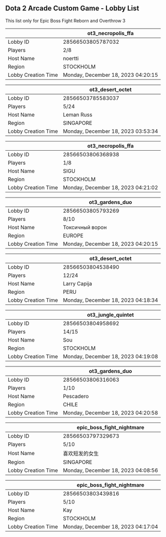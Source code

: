 ## Dota 2 Arcade Custom Game - Lobby List

This list only for Epic Boss Fight Reborn and Overthrow 3

|  | ot3_necropolis_ffa |
| ------ | ------ |
| Lobby ID | 28566503805787032 |
| Players | 2/8 |
| Host Name | noertti |
| Region | STOCKHOLM |
| Lobby Creation Time | Monday, December 18, 2023 04:20:15 |


|  | ot3_desert_octet |
| ------ | ------ |
| Lobby ID | 28566503785583037 |
| Players | 5/24 |
| Host Name | Leman Russ |
| Region | SINGAPORE |
| Lobby Creation Time | Monday, December 18, 2023 03:53:34 |


|  | ot3_necropolis_ffa |
| ------ | ------ |
| Lobby ID | 28566503806368938 |
| Players | 1/8 |
| Host Name | SIGU |
| Region | STOCKHOLM |
| Lobby Creation Time | Monday, December 18, 2023 04:21:02 |


|  | ot3_gardens_duo |
| ------ | ------ |
| Lobby ID | 28566503805793269 |
| Players | 8/10 |
| Host Name | Токсичный ворон |
| Region | EUROPE |
| Lobby Creation Time | Monday, December 18, 2023 04:20:15 |


|  | ot3_desert_octet |
| ------ | ------ |
| Lobby ID | 28566503804538490 |
| Players | 12/24 |
| Host Name | Larry Capija |
| Region | PERU |
| Lobby Creation Time | Monday, December 18, 2023 04:18:34 |


|  | ot3_jungle_quintet |
| ------ | ------ |
| Lobby ID | 28566503804958692 |
| Players | 14/15 |
| Host Name | Sou |
| Region | STOCKHOLM |
| Lobby Creation Time | Monday, December 18, 2023 04:19:08 |


|  | ot3_gardens_duo |
| ------ | ------ |
| Lobby ID | 28566503806316063 |
| Players | 1/10 |
| Host Name | Pescadero |
| Region | CHILE |
| Lobby Creation Time | Monday, December 18, 2023 04:20:58 |


|  | epic_boss_fight_nightmare |
| ------ | ------ |
| Lobby ID | 28566503797329673 |
| Players | 5/10 |
| Host Name | 喜欢短发的女生 |
| Region | SINGAPORE |
| Lobby Creation Time | Monday, December 18, 2023 04:08:56 |


|  | epic_boss_fight_nightmare |
| ------ | ------ |
| Lobby ID | 28566503803439816 |
| Players | 5/10 |
| Host Name | Kay |
| Region | STOCKHOLM |
| Lobby Creation Time | Monday, December 18, 2023 04:17:04 |


